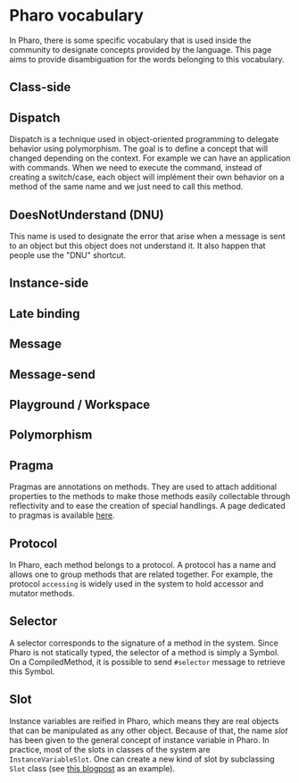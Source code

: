# Pharo vocabulary
In Pharo, there is some specific vocabulary that is used inside the community to designate concepts provided by the language.
This page aims to provide disambiguation for the words belonging to this vocabulary.

## Class-side

## Dispatch
Dispatch is a technique used in object-oriented programming to delegate behavior using polymorphism. The goal is to define a concept that will changed depending on the context. For example we can have an application with commands. When we need to execute the command, instead of creating a switch/case, each object will implément their own behavior on a method of the same name and we just need to call this method. 

## DoesNotUnderstand (DNU)
This name is used to designate the error that arise when a message is sent to an object but this object does not understand it. It also happen that people use the "DNU" shortcut.

## Instance-side

## Late binding

## Message

## Message-send

## Playground / Workspace

## Polymorphism

## Pragma
Pragmas are annotations on methods. They are used to attach additional properties to the methods to make those methods easily collectable through reflectivity and to ease the creation of special handlings.
A page dedicated to pragmas is available [here](https://github.com/pharo-open-documentation/pharo-wiki/blob/master/General/Pragmas.md).

## Protocol
In Pharo, each method belongs to a protocol. A protocol has a name and allows one to group methods that are related together. For example, the protocol `accessing` is widely used in the system to hold accessor and mutator methods.

## Selector
A selector corresponds to the signature of a method in the system. Since Pharo is not statically typed, the selector of a method is simply a Symbol. On a CompiledMethod, it is possible to send `#selector` message to retrieve this Symbol.

## Slot
Instance variables are reified in Pharo, which means they are real objects that can be manipulated as any other object.
Because of that, the name *slot* has been given to the general concept of instance variable in Pharo.
In practice, most of the slots in classes of the system are `InstanceVariableSlot`.
One can create a new kind of slot by subclassing `Slot` class (see [this blogpost](https://medium.com/@juliendelplanque/typed-slots-for-pharo-98ba5d5aafbe) as an example).

